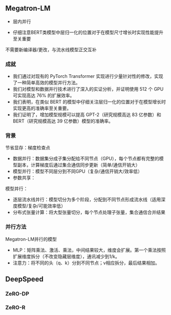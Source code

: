 ## Megatron-LM

- 层内并行

- 仔细注意BERT类模型中层归一化的位置对于在模型尺寸增长时实现性能提升至关重要

不需要新编译器/更改，与流水线模型正交互补

### 成就

- 我们通过对现有的 PyTorch Transformer 实现进行少量针对性的修改，实现了一种简单高效的模型并行方法。
- 我们对模型和数据并行技术进行了深入的实证分析，并证明使用 512 个 GPU 可实现高达 76% 的扩展效率。
- 我们表明，在类似 BERT 的模型中仔细关注层归一化的位置对于在模型增长时实现更高的准确率至关重要。
- 我们证明了，增加模型规模可以提高 GPT-2（研究规模高达 83 亿参数）和 BERT（研究规模高达 39 亿参数）模型的准确率。

### 背景

节省显存：梯度检查点

- 数据并行：数据集分成子集分配给不同节点（GPU），每个节点都有完整的模型副本，计算梯度后通过集合通信同步更新（简单/通信开销大）
- 模型并行：模型不同层分到不同GPU（复杂/通信开销大/效率低）
- 参数共享：

模型并行：
- 逐层流水线并行：模型切分为多个阶段，分配到不同节点形成流水线（适用深度模型/复杂/可能效率低）
- 分布式张量计算：将大型张量切分，每个节点处理子张量，集合通信合并结果

### 并行方法

Megatron-LM并行的模型

- MLP：矩阵乘法、激活、乘法，中间结果较大，维度会扩展。第一个乘法按照扩展维度拆分（不改变隐藏层维度），通讯减少到1/k。
- 注意力：将不同的头（q、k）分到不同节点；v相应拆分，最后结果相加。

## DeepSpeed

### ZeRO-DP

### ZeRO-R